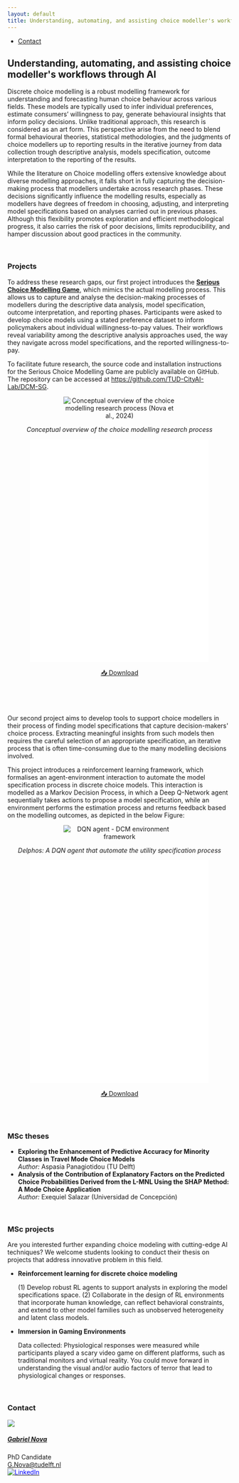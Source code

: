 ```yaml
---
layout: default
title: Understanding, automating, and assisting choice modeller's workflows through AI
---
```


<ul class="nav project-nav col-12 col-lg-auto me-lg-auto mb-2">
  <li><a href="#contact" class="nav-link px-2">Contact</a></li>
</ul>

## Understanding, automating, and assisting choice modeller's workflows through AI

<div class="row">

  <div class="col-sm-12">  
    <p>
    Discrete choice modelling is a robust modelling framework for understanding and forecasting human choice behaviour across various fields. These models are typically used to infer individual preferences, estimate consumers’ willingness to pay, generate behavioural insights that inform policy decisions. Unlike traditional approach, this research is considered as an art form. This perspective arise from the need to blend formal behavioural theories, statistical methodologies, and the judgments of choice modellers up to reporting results in the iterative journey from data collection trough descriptive analysis, models specification, outcome interpretation to the reporting of the results.
    </p>
    <p>
    While the literature on Choice modelling offers extensive knowledge about diverse modelling approaches, it falls short in fully capturing the decision-making process that modellers undertake across research phases. These decisions significantly influence the modelling results, especially as modellers have degrees of freedom in choosing, adjusting, and interpreting model specifications based on analyses carried out in previous phases. Although this flexibility promotes exploration and efficient methodological progress, it also carries the risk of poor decisions, limits reproducibility, and hamper discussion about good practices in the community.
    </p>
    <br>
    <h3>Projects</h3>
    <p>
    To address these research gaps, our first project introduces the <strong><a href="http://dcm-serious-game.tudelft.nl/?Session_id=test">Serious Choice Modelling Game</a></strong>, which mimics the actual modelling process. This allows us to capture and analyse the decision-making processes of modellers during the descriptive data analysis, model specification, outcome interpretation, and reporting phases. Participants were asked to develop choice models using a stated preference dataset to inform policymakers about individual willingness-to-pay values. Their workflows reveal variability among the descriptive analysis approaches used, the way they navigate across model specifications, and the reported willingness-to-pay.
    </p>    
    <p>  
    To facilitate future research, the source code and installation instructions for the Serious Choice Modelling Game are publicly available on GitHub. The repository can be accessed at <a href="https://github.com/TUD-CityAI-Lab/DCM-SG" target="_blank">https://github.com/TUD-CityAI-Lab/DCM-SG</a>.  
    </p>  
  </div>

  <div class="col-sm-12" style="text-align: center;">
    <img src="{{ 'ai-choice-modelling/DCM_overview.png' | relative_url }}" alt="Conceptual overview of the choice modelling research process (Nova et al., 2024)" style="max-width: 50%; height: auto;">
    <p><em>Conceptual overview of the choice modelling research process</em></p>
  </div>
  <div class="col-sm-12" style="text-align: center;">
    <iframe src="{{ 'ai-choice-modelling/IATBR_2024_ok.pdf' | relative_url }}" width="80%" height="500px" style="border: none;"></iframe>
    <p>
      <a href="{{ 'ai-choice-modelling/IATBR_2024_ok.pdf' | relative_url }}" target="_blank">📥 Download</a>
    </p>
  </div>
  <br>
  <br>
  <div class="col-sm-12">
    <br>
    <p>
    Our second project aims to develop tools to support choice modellers in their process of finding model specifications that capture decision-makers' choice process. Extracting meaningful insights from such models then requires the careful selection of an appropriate specification, an iterative process that is often time-consuming due to the many modelling decisions involved. 
    </p>
    <p>
    This project introduces a reinforcement learning framework, which formalises an agent-environment interaction to automate the model specification process in discrete choice models. This interaction is modelled as a Markov Decision Process, in which a Deep Q-Network agent sequentially takes actions to propose a model specification, while an environment performs the estimation process and returns feedback based on the modelling outcomes, as depicted in the below Figure:
    </p>
    </div>
    <div class="col-sm-12" style="text-align: center;">
      <img src="{{ 'ai-choice-modelling/dcm_rl.png' | relative_url }}" alt="DQN agent - DCM environment framework" style="max-width: 50%; height: auto;">
      <p><em>Delphos: A DQN agent that automate the utility specification process</em></p>
    </div>
    <div class="col-sm-12" style="text-align: center;">
    <iframe src="{{ 'ai-choice-modelling/hEART_2025.pdf' | relative_url }}" width="80%" height="500px" style="border: none;"></iframe>
    <p>
      <a href="{{ 'ai-choice-modelling/hEART_2025.pdf' | relative_url }}" target="_blank">📥 Download</a>
    </p>
  </div>
    <br>
    <br>
    <h3>MSc theses</h3>
    <ul>
      <li>
        <strong>Exploring the Enhancement of Predictive Accuracy for Minority Classes in Travel Mode Choice Models</strong><br>
        <em>Author:</em> Aspasia Panagiotidou (TU Delft)
      </li>
      <li>
        <strong>Analysis of the Contribution of Explanatory Factors on the Predicted Choice Probabilities Derived from the L-MNL Using the SHAP Method: A Mode Choice Application</strong><br>
        <em>Author:</em> Exequiel Salazar (Universidad de Concepción)
      </li>
    </ul>
  </div>

  <div class="col-sm-12">
  <br>
  <h3>MSc projects</h3>
  <p>
    Are you interested further expanding choice modeling with cutting-edge AI techniques? We welcome students looking to conduct their thesis on projects that address innovative problem in this field.
  </p>
  <ul>
    <li>
      <strong>Reinforcement learning for discrete choice modeling</strong><br>
      <p>
        (1) Develop robust RL agents to support analysts in exploring the model specifications space. (2) Collaborate in the design of RL environments that incorporate human knowledge, can reflect behavioral constraints, and extend to other model families such as unobserved heterogeneity and latent class models.
      </p>
    </li>
    <li>
      <strong>Immersion in Gaming Environments</strong><br>
      <p>
        Data collected: Physiological responses were measured while participants played a scary video game on different platforms, such as traditional monitors and virtual reality. You could move forward in understanding the visual and/or audio factors of terror that lead to physiological changes or responses. 
      </p>
    </li>   
  </ul>
</div>

<br>

### Contact

<div class="card contact-card" style="max-width: 360px;">
  <div class="row g-0">
    <div class="col-4">
        <a href="https://www.tudelft.nl/en/staff/g.nova/?">
          <img src="{{ 'assets/images/team/gabriel.webp' | relative_url }}" class="contact-avatar" >
        </a>
    </div>
    <div class="col-8">
      <div class="card-body">
        <h5 class="card-title"><a href="https://www.tudelft.nl/en/staff/g.nova/?">Gabriel Nova</a></h5>
        <p class="card-text">
          PhD Candidate<br>
          <a href="mailto:G.Nova@tudelft.nl">G.Nova@tudelft.nl</a><br>
          <a href="https://www.linkedin.com/in/gabriel-nova-sep%C3%BAlveda-870855100/">
            <img style="color: blue" src="{{ 'assets/images/linkedin.svg' | relative_url }}" alt="LinkedIn"/>
          </a>
        </p>
      </div>
    </div>
  </div>
</div>